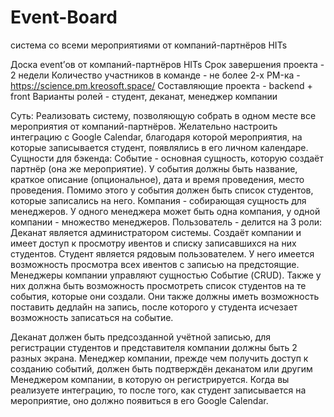 # Event-Board
система со всеми мероприятиями от компаний-партнёров HITs


Доска event’ов от компаний-партнёров HITs
Срок завершения проекта - 2 недели
Количество участников в команде - не более 2-х
PM-ка - https://science.pm.kreosoft.space/
Составляющие проекта - backend + front
Варианты ролей - студент, деканат, менеджер компании

Суть:
Реализовать систему, позволяющую собрать в одном месте все мероприятия от компаний-партнёров. Желательно настроить интеграцию с Google Calendar, благодаря которой мероприятия, на которые записывается студент, появлялись в его личном календаре.
Сущности для бэкенда: 
Событие - основная сущность, которую создаёт партнёр (она же мероприятие). У события должны быть название, краткое описание (опциональное), дата и время проведения, место проведения. Помимо этого у события должен быть список студентов, которые записались на него. 
Компания - собирающая сущность для менеджеров. У одного менеджера может быть одна компания, у одной компании - множество менеджеров.
Пользователь - делится на 3 роли:
Деканат является администратором системы. Создаёт компании и имеет доступ к просмотру ивентов и списку записавшихся на них студентов.
Студент является рядовым пользователем. У него имеется возможность просмотра всех ивентов с записью на предстоящие.
Менеджеры компании управляют сущностью Событие (CRUD). Также у них должна быть возможность просмотреть список студентов на те события, которые они создали. Они также должны иметь возможность поставить дедлайн на запись, после которого у студента исчезает возможность записаться на событие.

Деканат должен быть предсозданной учётной записью, для регистрации студентов и представителя компании должны быть 2 разных экрана. Менеджер компании, прежде чем получить доступ к созданию событий, должен быть подтверждён деканатом или другим Менеджером компании, в которую он регистрируется.
Когда вы реализуете интеграцию, то после того, как студент записывается на мероприятие, оно должно появиться в его Google Calendar. 
